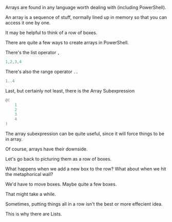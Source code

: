 Arrays are found in any language worth dealing with (including PowerShell).

An array is a sequence of stuff, normally lined up in memory so that you can access it one by one.

It may be helpful to think of a row of boxes.

There are quite a few ways to create arrays in PowerShell.

There's the list operator `,`

~~~PowerShell
1,2,3,4
~~~

There's also the range operator `..`

~~~PowerShell
1..4
~~~

Last, but certainly not least, there is the Array Subexpression

~~~PowerShell
@(
    1
    2
    3
    4
)
~~~

The array subexpression can be quite useful, since it will force things to be in array.

Of course, arrays have their downside.

Let's go back to picturing them as a row of boxes.

What happens when we add a new box to the row?  What about when we hit the metaphorical wall?

We'd have to move boxes.  Maybe quite a few boxes.

That might take a while.

Sometimes, putting things all in a row isn't the best or more effecient idea.

This is why there are Lists.